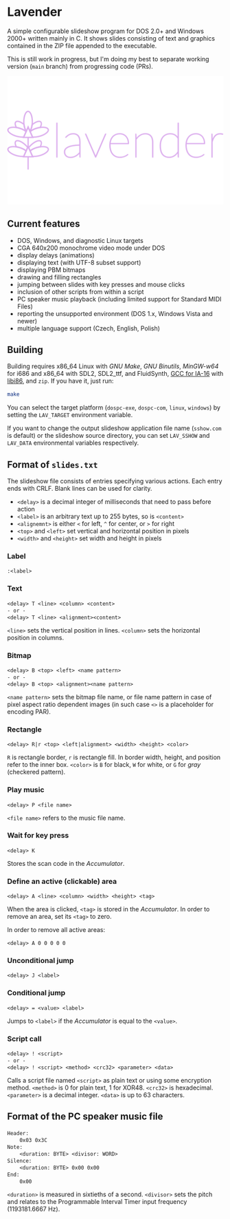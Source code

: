 # Lavender

A simple configurable slideshow program for DOS 2.0+ and Windows 2000+ written mainly in C. It shows slides consisting of text and graphics contained in the ZIP file appended to the executable.

This is still work in progress, but I'm doing my best to separate working version (`main` branch) from progressing code (PRs).

![Lavender project logo](docs/lavender.png)

## Current features
* DOS, Windows, and diagnostic Linux targets
* CGA 640x200 monochrome video mode under DOS
* display delays (animations)
* displaying text (with UTF-8 subset support)
* displaying PBM bitmaps
* drawing and filling rectangles
* jumping between slides with key presses and mouse clicks
* inclusion of other scripts from within a script
* PC speaker music playback (including limited support for Standard MIDI Files)
* reporting the unsupported environment (DOS 1.x, Windows Vista and newer)
* multiple language support (Czech, English, Polish)

## Building
Building requires x86_64 Linux with *GNU Make*, *GNU Binutils*, *MinGW-w64* for i686 and x86_64 with SDL2, SDL2_ttf, and FluidSynth, [GCC for IA-16](https://github.com/tkchia/gcc-ia16/) with [libi86](https://github.com/tkchia/libi86/), and `zip`. If you have it, just run:
```sh
make
```

You can select the target platform (`dospc-exe`, `dospc-com`, `linux`, `windows`) by setting the `LAV_TARGET` environment variable.

If you want to change the output slideshow application file name (`sshow.com` is default) or the slideshow source directory, you can set `LAV_SSHOW` and `LAV_DATA` environmental variables respectively.

## Format of `slides.txt`
The slideshow file consists of entries specifying various actions. Each entry ends with CRLF. Blank lines can be used for clarity.

- `<delay>` is a decimal integer of milliseconds that need to pass before action
- `<label>` is an arbitrary text up to 255 bytes, so is `<content>`
- `<alignemnt>` is either `<` for left, `^` for center, or `>` for right
- `<top>` and `<left>` set vertical and horizontal position in pixels
- `<width>` and `<height>` set width and height in pixels

### Label
```
:<label>
```

### Text
```
<delay> T <line> <column> <content>
- or -
<delay> T <line> <alignment><content>
```

`<line>` sets the vertical position in lines.
`<column>` sets the horizontal position in columns.

### Bitmap
```
<delay> B <top> <left> <name pattern>
- or -
<delay> B <top> <alignment><name pattern>
```

`<name pattern>` sets the bitmap file name, or file name pattern in case of pixel aspect ratio dependent images (in such case `<>` is a placeholder for encoding PAR).

### Rectangle
```
<delay> R|r <top> <left|alignment> <width> <height> <color>
```

`R` is rectangle border, `r` is rectangle fill. In border width, height, and position refer to the inner box.
`<color>` is `B` for black, `W` for white, or `G` for _gray_ (checkered pattern).

### Play music
```
<delay> P <file name>
```
`<file name>` refers to the music file name.

### Wait for key press
```
<delay> K
```

Stores the scan code in the *Accumulator*.

### Define an active (clickable) area
```
<delay> A <line> <column> <width> <height> <tag>
```

When the area is clicked, `<tag>` is stored in the *Accumulator*.
In order to remove an area, set its `<tag>` to zero.

In order to remove all active areas:
```
<delay> A 0 0 0 0 0
```

### Unconditional jump
```
<delay> J <label>
```

### Conditional jump
```
<delay> = <value> <label>
```

Jumps to `<label>` if the *Accumulator* is equal to the `<value>`.

### Script call
```
<delay> ! <script>
- or -
<delay> ! <script> <method> <crc32> <parameter> <data>
```

Calls a script file named `<script>` as plain text or using some encryption method.
`<method>` is 0 for plain text, 1 for XOR48.
`<crc32>` is hexadecimal.
`<parameter>` is a decimal integer.
`<data>` is up to 63 characters.

## Format of the PC speaker music file
```
Header:
    0x03 0x3C
Note:
    <duration: BYTE> <divisor: WORD>
Silence:
    <duration: BYTE> 0x00 0x00
End:
    0x00
```

`<duration>` is measured in sixtieths of a second.
`<divisor>` sets the pitch and relates to the Programmable Interval Timer input frequency (1193181.6667 Hz).

